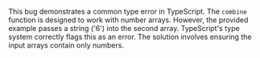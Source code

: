 This bug demonstrates a common type error in TypeScript.  The `combine` function is designed to work with number arrays. However, the provided example passes a string ('6') into the second array. TypeScript's type system correctly flags this as an error. The solution involves ensuring the input arrays contain only numbers.